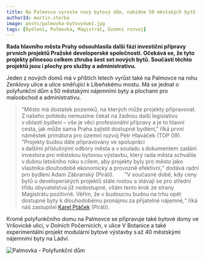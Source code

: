 ```yaml
---
title: Na Palmovce vyroste nový bytový dům, nabídne 50 městských bytů
authorId: martin.sterba
image: posts/palmovka-bytovydum1.jpg
tags: [Bydlení, Palmovka, Magistrát, Územní rozvoj]
---
```


**Rada hlavního města Prahy odsouhlasila další fázi investiční přípravy prvních projektů Pražské developerské společnosti. Očekává se, že tyto projekty přinesou celkem zhruba šest set nových bytů. Součástí těchto projektů jsou i plochy pro služby a administrativu.**   

Jeden z nových domů má v příštích letech vyrůst také na Palmovce na rohu Zenklovy ulice a ulice směřující k Libeňskému mostu. Má se jednat o polyfunkční dům s 50 městskými nájemními byty a plochami pro maloobchod a administrativu.  
 
>"Město má dostatek pozemků, na kterých může projekty připravovat. Z našeho pohledu nemusíme čekat na žádnou další legislativu v oblasti bydlení – vše je věcí profesionální přípravy a je to hlavní cesta, jak může sama Praha zajistit dostupné bydlení," říká první náměstek primátora pro územní rozvoj Petr Hlaváček (TOP 09).
 
>"Projekty budou dále připravovány ve spolupráci s dalšími příslušnými odbory města a v souladu s dokumentem zadání investora pro městskou bytovou výstavbu, který rada města schválila v dubnu letošního roku s cílem, aby projekty byly pro město jako vlastníka dlouhodobě ekonomicky a provozně efektivní,“ dodává radní pro bydlení Adam Zábranský (Piráti). 
    
>"V současné době, kdy ceny bytů u developerských projektů stále rostou a stávají se pro střední třídu obyvatelstva již nedostupné, vítám tento krok ze strany Magistrátu pozitivně. Věřím, že v budoucnu budou na trhu opět dostupné byty k dlouhodobému pronájmu za přijatelné nájemné,“ říká náš zastupitel [Karel Ptáček](https://praha8.pirati.cz/lide/karel-ptacek.html) (Piráti).

Kromě polyfunkčního domu na Palmovce se připravuje také bytové domy ve Vršovické ulici, v Dolních Počernicích, v ulice V Botanice a také experimentální projekt modulární bytové výstavby s až 40 městskými nájemními byty na Ládví.

![Palmovka - Polyfunkční dům](/assets/img/posts/almovka-bytovydum2.png)
